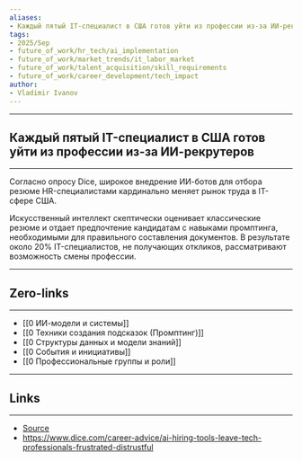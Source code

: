 ```yaml
---
aliases: 
- Каждый пятый IT-специалист в США готов уйти из профессии из-за ИИ-рекрутеров
tags:
- 2025/Sep
- future_of_work/hr_tech/ai_implementation
- future_of_work/market_trends/it_labor_market
- future_of_work/talent_acquisition/skill_requirements
- future_of_work/career_development/tech_impact
author:
- Vladimir Ivanov
---
```

-----
##  Каждый пятый IT-специалист в США готов уйти из профессии из-за ИИ-рекрутеров
-----
Согласно опросу Dice, широкое внедрение ИИ-ботов для отбора резюме HR-специалистами кардинально меняет рынок труда в IT-сфере США. 

Искусственный интеллект скептически оценивает классические резюме и отдает предпочтение кандидатам с навыками промптинга, необходимыми для правильного составления документов. В результате около 20% IT-специалистов, не получающих откликов, рассматривают возможность смены профессии.

---
## Zero-links
---
- [[0 ИИ-модели и системы]]
- [[0 Техники создания подсказок (Промптинг)]]
- [[0 Структуры данных и модели знаний]]
- [[0 События и инициативы]]
- [[0 Профессиональные группы и роли]]

---
## Links
---
- [Source](https://t.me/turboproject/2061)
- https://www.dice.com/career-advice/ai-hiring-tools-leave-tech-professionals-frustrated-distrustful